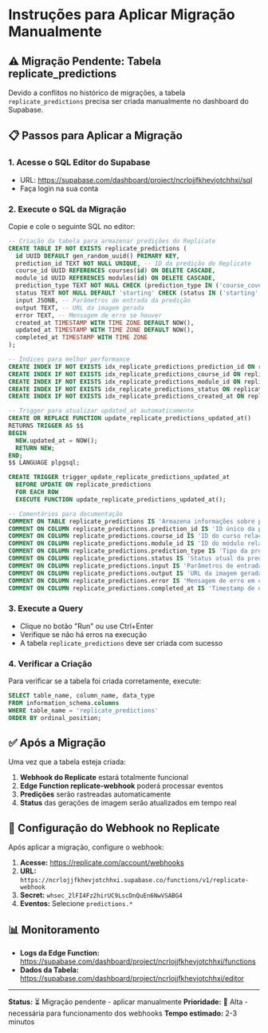 # Instruções para Aplicar Migração Manualmente

## ⚠️ Migração Pendente: Tabela replicate_predictions

Devido a conflitos no histórico de migrações, a tabela `replicate_predictions` precisa ser criada manualmente no dashboard do Supabase.

## 📋 Passos para Aplicar a Migração

### 1. Acesse o SQL Editor do Supabase
- URL: https://supabase.com/dashboard/project/ncrlojjfkhevjotchhxi/sql
- Faça login na sua conta

### 2. Execute o SQL da Migração
Copie e cole o seguinte SQL no editor:

```sql
-- Criação da tabela para armazenar predições do Replicate
CREATE TABLE IF NOT EXISTS replicate_predictions (
  id UUID DEFAULT gen_random_uuid() PRIMARY KEY,
  prediction_id TEXT NOT NULL UNIQUE, -- ID da predição do Replicate
  course_id UUID REFERENCES courses(id) ON DELETE CASCADE,
  module_id UUID REFERENCES modules(id) ON DELETE CASCADE,
  prediction_type TEXT NOT NULL CHECK (prediction_type IN ('course_cover', 'module_image')),
  status TEXT NOT NULL DEFAULT 'starting' CHECK (status IN ('starting', 'processing', 'succeeded', 'failed', 'canceled')),
  input JSONB, -- Parâmetros de entrada da predição
  output TEXT, -- URL da imagem gerada
  error TEXT, -- Mensagem de erro se houver
  created_at TIMESTAMP WITH TIME ZONE DEFAULT NOW(),
  updated_at TIMESTAMP WITH TIME ZONE DEFAULT NOW(),
  completed_at TIMESTAMP WITH TIME ZONE
);

-- Índices para melhor performance
CREATE INDEX IF NOT EXISTS idx_replicate_predictions_prediction_id ON replicate_predictions(prediction_id);
CREATE INDEX IF NOT EXISTS idx_replicate_predictions_course_id ON replicate_predictions(course_id);
CREATE INDEX IF NOT EXISTS idx_replicate_predictions_module_id ON replicate_predictions(module_id);
CREATE INDEX IF NOT EXISTS idx_replicate_predictions_status ON replicate_predictions(status);
CREATE INDEX IF NOT EXISTS idx_replicate_predictions_created_at ON replicate_predictions(created_at);

-- Trigger para atualizar updated_at automaticamente
CREATE OR REPLACE FUNCTION update_replicate_predictions_updated_at()
RETURNS TRIGGER AS $$
BEGIN
  NEW.updated_at = NOW();
  RETURN NEW;
END;
$$ LANGUAGE plpgsql;

CREATE TRIGGER trigger_update_replicate_predictions_updated_at
  BEFORE UPDATE ON replicate_predictions
  FOR EACH ROW
  EXECUTE FUNCTION update_replicate_predictions_updated_at();

-- Comentários para documentação
COMMENT ON TABLE replicate_predictions IS 'Armazena informações sobre predições do Replicate para geração de imagens';
COMMENT ON COLUMN replicate_predictions.prediction_id IS 'ID único da predição retornado pela API do Replicate';
COMMENT ON COLUMN replicate_predictions.course_id IS 'ID do curso relacionado (para capas de curso)';
COMMENT ON COLUMN replicate_predictions.module_id IS 'ID do módulo relacionado (para imagens de módulo)';
COMMENT ON COLUMN replicate_predictions.prediction_type IS 'Tipo da predição: course_cover ou module_image';
COMMENT ON COLUMN replicate_predictions.status IS 'Status atual da predição no Replicate';
COMMENT ON COLUMN replicate_predictions.input IS 'Parâmetros de entrada enviados para o Replicate';
COMMENT ON COLUMN replicate_predictions.output IS 'URL da imagem gerada pelo Replicate';
COMMENT ON COLUMN replicate_predictions.error IS 'Mensagem de erro em caso de falha';
COMMENT ON COLUMN replicate_predictions.completed_at IS 'Timestamp de quando a predição foi concluída (sucesso ou falha)';
```

### 3. Execute a Query
- Clique no botão "Run" ou use Ctrl+Enter
- Verifique se não há erros na execução
- A tabela `replicate_predictions` deve ser criada com sucesso

### 4. Verificar a Criação
Para verificar se a tabela foi criada corretamente, execute:

```sql
SELECT table_name, column_name, data_type 
FROM information_schema.columns 
WHERE table_name = 'replicate_predictions' 
ORDER BY ordinal_position;
```

## ✅ Após a Migração

Uma vez que a tabela esteja criada:

1. **Webhook do Replicate** estará totalmente funcional
2. **Edge Function replicate-webhook** poderá processar eventos
3. **Predições** serão rastreadas automaticamente
4. **Status** das gerações de imagem serão atualizados em tempo real

## 🔧 Configuração do Webhook no Replicate

Após aplicar a migração, configure o webhook:

1. **Acesse:** https://replicate.com/account/webhooks
2. **URL:** `https://ncrlojjfkhevjotchhxi.supabase.co/functions/v1/replicate-webhook`
3. **Secret:** `whsec_2lFI4Fz2hirUC9LscDnQuEn6NwVSABG4`
4. **Eventos:** Selecione `predictions.*`

## 📊 Monitoramento

- **Logs da Edge Function:** https://supabase.com/dashboard/project/ncrlojjfkhevjotchhxi/functions
- **Dados da Tabela:** https://supabase.com/dashboard/project/ncrlojjfkhevjotchhxi/editor

---

**Status:** ⏳ Migração pendente - aplicar manualmente
**Prioridade:** 🔴 Alta - necessária para funcionamento dos webhooks
**Tempo estimado:** 2-3 minutos